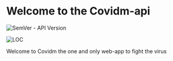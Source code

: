# Welcome to the Covidm-api


![SemVer - API Version](https://img.shields.io/badge/version-1.0.0--beta-ff69b4)

<!-- Loc for code files -->
![LOC](https://img.shields.io/tokei/lines/github/Covidm/Covidm-api?color=white&label=lines%20of%20code)



Welcome to Covidm the one and only  web-app to fight the virus 

